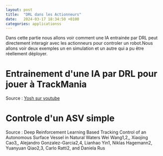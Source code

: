 ```yaml
---
layout: post
title:  "DRL dans les Actionneurs"
date:   2024-03-17 18:34:50 +0100
categories: applicationss
---
```

<link rel="stylesheet" href="https://picorba.github.io/Rapport-veille-technologique/assets/css/theme_dark.css">

Dans cette partie nous allons voir comment une IA entrainée par DRL peut directement interagir avec les actionneurs pour controler un robot.Nous allons voir deux exemples un en simulation et un autre qui a pu être réellement déployer.

# Entrainement d'une IA par DRL pour jouer à TrackMania


Source : [Yosh sur youtube](https://www.youtube.com/@yoshtm)
# Controle d'un ASV simple 

Source : Deep Reinforcement Learning Based Tracking Control of an
Autonomous Surface Vessel in Natural Waters Wei Wang1,2,,
 Xiaojing Cao3,, Alejandro Gonzalez-Garcia2,4, Lianhao Yin1, Niklas Hagemann2,
Yuanyuan Qiao2,3, Carlo Ratti2, and Daniela Rus
